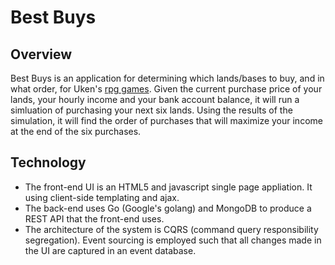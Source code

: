 # Best Buys #

Overview
--------
Best Buys is an application for determining which lands/bases to buy, and in what order, for Uken's [rpg games](http://uken.com/#games). Given the current purchase price of your lands, your hourly income and your bank account balance, it will run a simluation of purchasing your next six lands. Using the results of the simulation, it will find the order of purchases that will maximize your income at the end of the six purchases.

Technology
----------
- The front-end UI is an HTML5 and javascript single page appliation. It using client-side templating and ajax.
- The back-end uses Go (Google's golang) and MongoDB to produce a REST API that the front-end uses.
- The architecture of the system is CQRS (command query responsibility segregation). Event sourcing is employed such that all changes made in the UI are captured in an event database.

